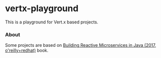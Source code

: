 # vertx-playground

This is a playground for Vert.x based projects.

### About

Some projects are based on [Building Reactive Microservices in Java (2017, o'reilly+redhat)](https://developers.redhat.com/promotions/building-reactive-microservices-in-java/) book. 

